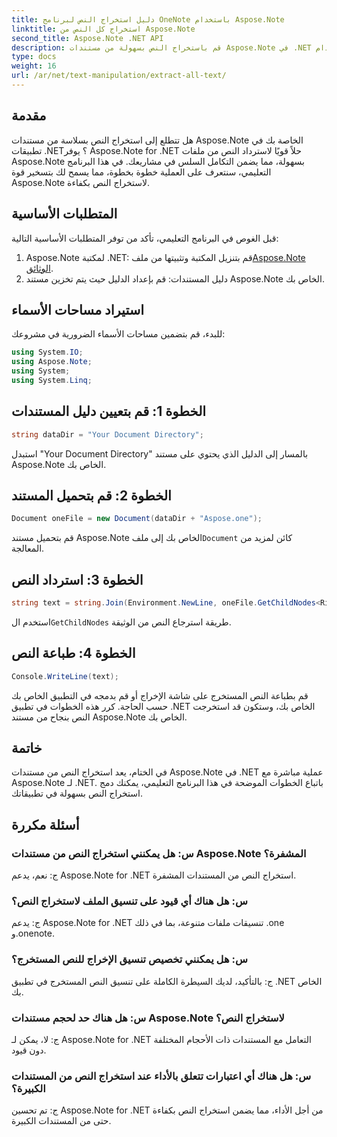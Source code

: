 ```yaml
---
title: دليل استخراج النص لبرنامج OneNote باستخدام Aspose.Note
linktitle: استخراج كل النص من Aspose.Note
second_title: Aspose.Note .NET API
description: قم باستخراج النص بسهولة من مستندات Aspose.Note في .NET باستخدام Aspose.Note لـ .NET. اتبع دليلنا خطوة بخطوة للتكامل السلس.
type: docs
weight: 16
url: /ar/net/text-manipulation/extract-all-text/
---
```

## مقدمة
هل تتطلع إلى استخراج النص بسلاسة من مستندات Aspose.Note الخاصة بك في تطبيقات .NET؟ يوفر Aspose.Note for .NET حلاً قويًا لاسترداد النص من ملفات Aspose.Note بسهولة، مما يضمن التكامل السلس في مشاريعك. في هذا البرنامج التعليمي، سنتعرف على العملية خطوة بخطوة، مما يسمح لك بتسخير قوة Aspose.Note لاستخراج النص بكفاءة.
## المتطلبات الأساسية
قبل الغوص في البرنامج التعليمي، تأكد من توفر المتطلبات الأساسية التالية:
1.  Aspose.Note لمكتبة .NET: قم بتنزيل المكتبة وتثبيتها من ملف[Aspose.Note الوثائق](https://reference.aspose.com/note/net/).
2. دليل المستندات: قم بإعداد الدليل حيث يتم تخزين مستند Aspose.Note الخاص بك.
## استيراد مساحات الأسماء
للبدء، قم بتضمين مساحات الأسماء الضرورية في مشروعك:
```csharp
using System.IO;
using Aspose.Note;
using System;
using System.Linq;
```
## الخطوة 1: قم بتعيين دليل المستندات
```csharp
string dataDir = "Your Document Directory";
```
استبدل "Your Document Directory" بالمسار إلى الدليل الذي يحتوي على مستند Aspose.Note الخاص بك.
## الخطوة 2: قم بتحميل المستند
```csharp
Document oneFile = new Document(dataDir + "Aspose.one");
```
قم بتحميل مستند Aspose.Note الخاص بك إلى ملف`Document` كائن لمزيد من المعالجة.
## الخطوة 3: استرداد النص
```csharp
string text = string.Join(Environment.NewLine, oneFile.GetChildNodes<RichText>().Select(e => e.Text)) + Environment.NewLine;
```
 استخدم ال`GetChildNodes` طريقة استرجاع النص من الوثيقة.
## الخطوة 4: طباعة النص
```csharp
Console.WriteLine(text);
```
قم بطباعة النص المستخرج على شاشة الإخراج أو قم بدمجه في التطبيق الخاص بك حسب الحاجة.
كرر هذه الخطوات في تطبيق .NET الخاص بك، وستكون قد استخرجت النص بنجاح من مستند Aspose.Note الخاص بك.
## خاتمة
في الختام، يعد استخراج النص من مستندات Aspose.Note في .NET عملية مباشرة مع Aspose.Note لـ .NET. باتباع الخطوات الموضحة في هذا البرنامج التعليمي، يمكنك دمج استخراج النص بسهولة في تطبيقاتك.
## أسئلة مكررة
### س: هل يمكنني استخراج النص من مستندات Aspose.Note المشفرة؟
ج: نعم، يدعم Aspose.Note for .NET استخراج النص من المستندات المشفرة.
### س: هل هناك أي قيود على تنسيق الملف لاستخراج النص؟
ج: يدعم Aspose.Note for .NET تنسيقات ملفات متنوعة، بما في ذلك .one و.onenote.
### س: هل يمكنني تخصيص تنسيق الإخراج للنص المستخرج؟
ج: بالتأكيد، لديك السيطرة الكاملة على تنسيق النص المستخرج في تطبيق .NET الخاص بك.
### س: هل هناك حد لحجم مستندات Aspose.Note لاستخراج النص؟
ج: لا، يمكن لـ Aspose.Note for .NET التعامل مع المستندات ذات الأحجام المختلفة دون قيود.
### س: هل هناك أي اعتبارات تتعلق بالأداء عند استخراج النص من المستندات الكبيرة؟
ج: تم تحسين Aspose.Note for .NET من أجل الأداء، مما يضمن استخراج النص بكفاءة حتى من المستندات الكبيرة.